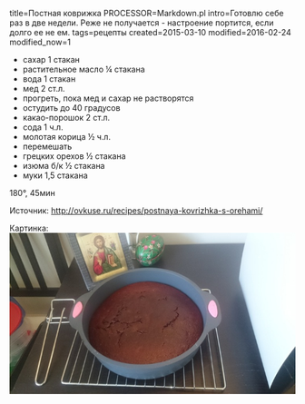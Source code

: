 title=Постная коврижка
PROCESSOR=Markdown.pl
intro=Готовлю себе раз в две недели. Реже не получается - настроение портится, если долго ее не ем.
tags=рецепты
created=2015-03-10
modified=2016-02-24
modified_now=1


* сахар 1 стакан
* растительное масло ¼ стакана
* вода 1 стакан
* мед 2 ст.л.
* прогреть, пока мед и сахар не растворятся
* остудить до 40 градусов
* какао-порошок 2 ст.л.
* сода 1 ч.л.
* молотая корица ½ ч.л.
* перемешать
* грецких орехов ½ стакана
* изюма б/к ½ стакана
* муки 1,5 стакана

180°, 45мин


Источник: <http://ovkuse.ru/recipes/postnaya-kovrizhka-s-orehami/>

Картинка:
![Готовая коврижка](постная-коврижка.jpg)
